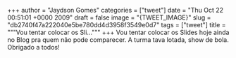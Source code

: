 
+++
author = "Jaydson Gomes"
categories = ["tweet"]
date = "Thu Oct 22 00:51:01 +0000 2009"
draft = false
image = "{TWEET_IMAGE}"
slug = "db2740f47a222040e5be780dd4d3958f3549e0d7"
tags = ["tweet"]
title = """Vou tentar colocar os Sli..."""
+++
Vou tentar colocar os Slides hoje ainda no Blog pra quem não pode comparecer. A turma tava lotada, show de bola. Obrigado a todos!
